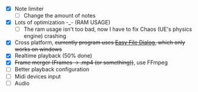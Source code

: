 - [x] Note limiter
   - [ ] Change the amount of notes
- [x] Lots of optimization -_- (RAM USAGE)
   - [ ] The ram usage isn't too bad, now I have to fix Chaos (UE's physics engine) crashing
- [x] Cross platform, ~~currently program uses [Easy File Dialog](https://www.unrealengine.com/marketplace/en-US/product/easy-file-dialog), which only works on windows~~
- [x] Realtime playback (50% done)
- [x] ~~Frame merger (Frames -> .mp4 (or something))~~, use FFmpeg
- [ ] Better playback configuration
- [ ] Midi devices input
- [ ] Audio
